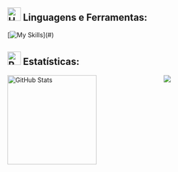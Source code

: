  
## <img src="https://raw.githubusercontent.com/Tarikul-Islam-Anik/Animated-Fluent-Emojis/master/Emojis/Objects/Hammer%20and%20Wrench.png" alt="Hammer and Wrench" width="30" height="30" />   Linguagens e Ferramentas:
[![My Skills](https://skillicons.dev/icons?i=git,github,md,vscode,python,golang,)](#)

## <img src="https://raw.githubusercontent.com/Tarikul-Islam-Anik/Animated-Fluent-Emojis/master/Emojis/Travel%20and%20places/Rocket.png" alt="Rocket" width="30" height="30" />   Estatísticas:

<p>
  <img 
    align="left" 
    alt="GitHub Stats" 
    height="200" 
    style="padding-right: 10px;" 
    src="https://github-readme-stats.vercel.app/api?username=M-LucasPr&show_icons=true&theme=tokyonight&include_all_commits=true&locale=pt-br" 
  />
 <p align="center">
     <img src="https://capsule-render.vercel.app/api?type=waving&color=gradient&height=100&section=footer"/>
</p>
</p>
</p>

